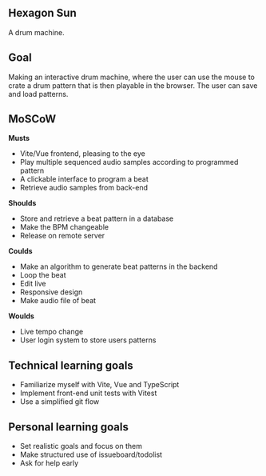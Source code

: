 ## Hexagon Sun

A drum machine.

## Goal

Making an interactive drum machine, where the user can use the mouse to crate a drum pattern that is then playable in the browser. The user can save and load patterns.

## MoSCoW

**Musts**
- Vite/Vue frontend, pleasing to the eye
- Play multiple sequenced audio samples according to programmed pattern
- A clickable interface to program a beat
- Retrieve audio samples from back-end

**Shoulds**
- Store and retrieve a beat pattern in a database
- Make the BPM changeable
- Release on remote server

**Coulds**
- Make an algorithm to generate beat patterns in the backend 
- Loop the beat
- Edit live
- Responsive design
- Make audio file of beat

**Woulds**
- Live tempo change
- User login system to store users patterns

## Technical learning goals

- Familiarize myself with Vite, Vue and TypeScript
- Implement front-end unit tests with Vitest
- Use a simplified git flow

## Personal learning goals

- Set realistic goals and focus on them
- Make structured use of issueboard/todolist
- Ask for help early